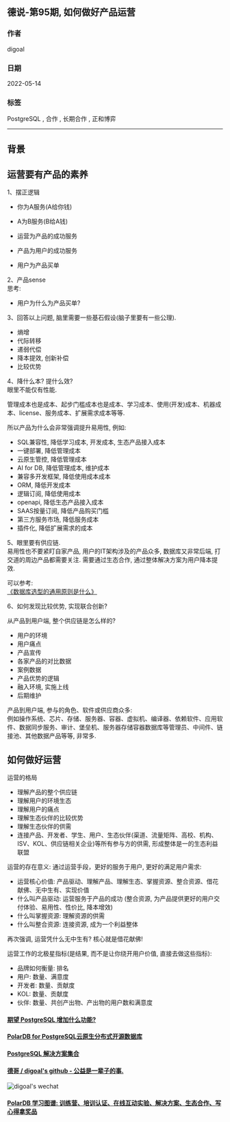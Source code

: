 ## 德说-第95期, 如何做好产品运营  
                                   
### 作者                                        
digoal                                                            
                                                            
### 日期                                                            
2022-05-14                                                           
                                                            
### 标签                                                         
PostgreSQL , 合作 , 长期合作 , 正和博弈                               
                                                          
----                                                          
                                                          
## 背景    
  
## 运营要有产品的素养  
1、摆正逻辑  
  
- 你为A服务(A给你钱)  
- A为B服务(B给A钱)  
  
  
- 运营为产品的成功服务  
- 产品为用户的成功服务  
- 用户为产品买单  
  
2、产品sense  
思考:   
- 用户为什么为产品买单?   
  
3、回答以上问题, 脑里需要一些基石假设(脑子里要有一些公理).   
- 熵增  
- 代际转移  
- 递弱代偿  
- 降本提效, 创新补偿  
- 比较优势  
  
  
4、降什么本? 提什么效?     
眼里不能仅有性能.    
  
管理成本也是成本、起步门槛成本也是成本、学习成本、使用(开发)成本、机器成本、license、服务成本、扩展需求成本等等.  
  
所以产品为什么会非常强调提升易用性, 例如:   
- SQL兼容性, 降低学习成本, 开发成本, 生态产品接入成本  
- 一键部署, 降低管理成本  
- 云原生管控, 降低管理成本  
- AI for DB, 降低管理成本, 维护成本  
- 兼容多开发框架, 降低使用成本成本  
- ORM, 降低开发成本  
- 逻辑订阅, 降低使用成本  
- openapi, 降低生态产品接入成本  
- SAAS按量订阅, 降低产品购买门槛  
- 第三方服务市场, 降低服务成本  
- 插件化, 降低扩展需求的成本  
  
5、眼里要有供应链.  
易用性也不要紧盯自家产品, 用户的IT架构涉及的产品众多, 数据库又非常后端, 打交道的周边产品都需要关注. 需要通过生态合作, 通过整体解决方案为用户降本提效.    
  
可以参考:   
[《数据库选型的通用原则是什么》](../202205/20220512_01.md)    
  
  
6、如何发现比较优势, 实现联合创新?    
  
从产品到用户端, 整个供应链是怎么样的?    
- 用户的环境  
- 用户痛点  
- 产品宣传  
- 各家产品的对比数据  
- 案例数据  
- 产品优势的逻辑  
- 融入环境, 实施上线  
- 后期维护  
  
产品到用户端, 参与的角色、软件或供应商众多:    
例如操作系统、芯片、存储、服务器、容器、虚拟机、编译器、依赖软件、应用软件、数据同步服务、审计、堡垒机、服务器存储容器数据库等管理员、中间件、链接池、其他数据产品等等, 非常多.   
  
  
## 如何做好运营  
运营的格局    
- 理解产品的整个供应链  
- 理解用户的环境生态  
- 理解用户的痛点  
- 理解生态伙伴的比较优势  
- 理解生态伙伴的供需  
- 连接产品、开发者、学生、用户、生态伙伴(渠道、流量矩阵、高校、机构、ISV、KOL、供应链相关企业)等所有参与方的供需, 形成整体是一的生态利益联盟  
  
  
运营的存在意义: 通过运营手段，更好的服务于用户, 更好的满足用户需求:    
- 运营核心价值: 产品驱动、理解产品、理解生态、掌握资源、整合资源、借花献佛、无中生有、实现价值    
- 什么叫产品驱动: 运营服务于产品的成功 (整合资源, 为产品提供更好的用户交付体验、易用性、性价比, 降本增效)    
- 什么叫掌握资源: 理解资源的供需   
- 什么叫整合资源: 连接资源, 成为一个利益整体     
  
  
再次强调, 运营凭什么无中生有? 核心就是借花献佛!    
  
  
  
运营工作的北极星指标(是结果, 而不是让你绕开用户价值, 直接去做这些指标):    
- 品牌如何衡量: 排名    
- 用户: 数量、满意度    
- 开发者: 数量、贡献度     
- KOL: 数量、贡献度    
- 伙伴: 数量、共创产出物、产出物的用户数和满意度      
  
  
  
#### [期望 PostgreSQL 增加什么功能?](https://github.com/digoal/blog/issues/76 "269ac3d1c492e938c0191101c7238216")
  
  
#### [PolarDB for PostgreSQL云原生分布式开源数据库](https://github.com/ApsaraDB/PolarDB-for-PostgreSQL "57258f76c37864c6e6d23383d05714ea")
  
  
#### [PostgreSQL 解决方案集合](https://yq.aliyun.com/topic/118 "40cff096e9ed7122c512b35d8561d9c8")
  
  
#### [德哥 / digoal's github - 公益是一辈子的事.](https://github.com/digoal/blog/blob/master/README.md "22709685feb7cab07d30f30387f0a9ae")
  
  
![digoal's wechat](../pic/digoal_weixin.jpg "f7ad92eeba24523fd47a6e1a0e691b59")
  
  
#### [PolarDB 学习图谱: 训练营、培训认证、在线互动实验、解决方案、生态合作、写心得拿奖品](https://www.aliyun.com/database/openpolardb/activity "8642f60e04ed0c814bf9cb9677976bd4")
  
